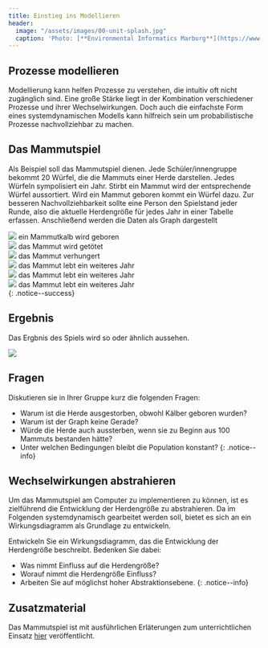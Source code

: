 ```yaml
---
title: Einstieg ins Modellieren
header:
  image: "/assets/images/00-unit-splash.jpg"
  caption: 'Photo: [**Environmental Informatics Marburg**](https://www.flickr.com/environmentalinformatics-marburg/)'
---
```


##  Prozesse modellieren
Modellierung kann helfen Prozesse zu verstehen, die intuitiv oft nicht zugänglich sind. Eine große Stärke liegt in der Kombination verschiedener Prozesse und ihrer Wechselwirkungen. Doch auch die einfachste Form eines systemdynamischen Modells kann hilfreich sein um probabilistische Prozesse nachvollziehbar zu machen.
 

## Das Mammutspiel
Als Beispiel soll das Mammutspiel dienen. Jede Schüler/innengruppe bekommt 20 Würfel, die die Mammuts einer Herde darstellen. Jedes Würfeln sympolisiert ein Jahr. Stirbt ein Mammut wird der entsprechende Würfel aussortiert. Wird ein Mammut geboren kommt ein Würfel dazu. Zur besseren Nachvollziehbarkeit sollte eine Person den Spielstand jeder Runde, also die aktuelle Herdengröße für jedes Jahr in einer Tabelle erfassen. Anschließend werden die Daten als Graph dargestellt



<img src="../assets/images/dice-one.png"> ein Mammutkalb wird geboren<br>
<img src="../assets/images/dice-two.png"> das Mammut wird getötet<br>
<img src="../assets/images/dice-three.png"> das Mammut verhungert<br>
<img src="../assets/images/dice-four.png"> das Mammut lebt ein weiteres Jahr<br>
<img src="../assets/images/dice-five.png"> das Mammut lebt ein weiteres Jahr<br>
<img src="../assets/images/dice-six.png"> das Mammut lebt ein weiteres Jahr<br>
{: .notice--success}

## Ergebnis
Das Ergbnis des Spiels wird so oder ähnlich aussehen.

<img src="../assets/images/MammutGraph.png">

## Fragen
Diskutieren sie in Ihrer Gruppe kurz die folgenden Fragen:
* Warum ist die Herde ausgestorben, obwohl Kälber geboren wurden?<br>
* Warum ist der Graph keine Gerade?<br>
* Würde die Herde auch aussterben, wenn sie zu Beginn aus 100 Mammuts bestanden hätte?<br>
* Unter welchen Bedingungen bleibt die Population konstant?
{: .notice--info}


## Wechselwirkungen abstrahieren
Um das Mammutspiel am Computer zu implementieren zu können, ist es zielführend die Entwicklung der Herdengröße zu abstrahieren. Da im Folgenden systemdynamisch gearbeitet werden soll, bietet es sich an ein Wirkungsdiagramm als Grundlage zu entwickeln. 

Entwickeln Sie ein Wirkungsdiagramm, das die Entwicklung der Herdengröße beschreibt. Bedenken Sie dabei:
* Was nimmt Einfluss auf die Herdengröße?
* Worauf nimmt die Herdengröße Einfluss?
* Arbeiten Sie auf möglichst hoher Abstraktionsebene.
{: .notice--info}

## Zusatzmaterial
Das Mammutspiel ist mit ausführlichen Erläterungen zum unterrichtlichen Einsatz [hier](http://static.clexchange.org/ftp/documents/x-curricular/CC2010-11Shape3MammothGameSF.pdf) veröffentlicht. 








